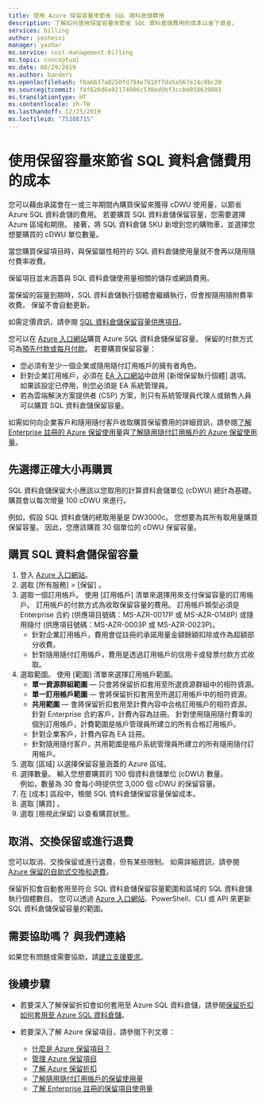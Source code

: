 ```yaml
---
title: 使用 Azure 保留容量來節省 SQL 資料倉儲費用
description: 了解如何使用保留容量來節省 SQL 資料倉儲費用的成本以省下資金。
services: billing
author: yashesvi
manager: yashar
ms.service: cost-management-billing
ms.topic: conceptual
ms.date: 08/29/2019
ms.author: banders
ms.openlocfilehash: f6a6b37a8250fd794e7810f7da5a567e14c8bc20
ms.sourcegitcommit: f4f626d6e92174086c530ed9bf3ccbe058639081
ms.translationtype: HT
ms.contentlocale: zh-TW
ms.lasthandoff: 12/25/2019
ms.locfileid: "75388715"
---
```

# <a name="save-costs-for-sql-data-warehouse-charges-with-reserved-capacity"></a>使用保留容量來節省 SQL 資料倉儲費用的成本

您可以藉由承諾會在一或三年期間內購買保留來獲得 cDWU 使用量，以節省 Azure SQL 資料倉儲的費用。 若要購買 SQL 資料倉儲保留容量，您需要選擇 Azure 區域和期限。 接著，將 SQL 資料倉儲 SKU 新增到您的購物車，並選擇您想要購買的 cDWU 單位數量。

當您購買保留項目時，與保留屬性相符的 SQL 資料倉儲使用量就不會再以隨用隨付費率收費。

保留項目並未涵蓋與 SQL 資料倉儲使用量相關的儲存或網路費用。

當保留的容量到期時，SQL 資料倉儲執行個體會繼續執行，但會按隨用隨附費率收費。 保留不會自動更新。

如需定價資訊，請參閱 [SQL 資料倉儲保留容量供應項目](https://azure.microsoft.com/pricing/details/sql-data-warehouse/gen2/)。

您可以在 [Azure 入口網站](https://portal.azure.com/#blade/Microsoft_Azure_Reservations/ReservationsBrowseBlade)購買 Azure SQL 資料倉儲保留容量。 保留的付款方式可為[預先付款或每月付款](billing-monthly-payments-reservations.md)。 若要購買保留容量：

- 您必須有至少一個企業或隨用隨付訂用帳戶的擁有者角色。
- 針對企業訂用帳戶，必須在 [EA 入口網站](https://ea.azure.com/)中啟用 [新增保留執行個體]  選項。 如果該設定已停用，則您必須是 EA 系統管理員。
- 若為雲端解決方案提供者 (CSP) 方案，則只有系統管理員代理人或銷售人員可以購買 SQL 資料倉儲保留容量。

如需如何向企業客戶和隨用隨付客戶收取購買保留費用的詳細資訊，請參閱[了解 Enterprise 註冊的 Azure 保留使用量](billing-understand-reserved-instance-usage-ea.md)與[了解隨用隨付訂用帳戶的 Azure 保留使用量](billing-understand-reserved-instance-usage.md)。

## <a name="choose-the-right-size-before-purchase"></a>先選擇正確大小再購買

SQL 資料倉儲保留大小應該以您取用的計算資料倉儲單位 (cDWU) 總計為基礎。 購買會以每次增量 100 cDWU 來進行。

例如，假設 SQL 資料倉儲的總取用量是 DW3000c。 您想要為其所有取用量購買保留容量。 因此，您應該購買 30 個單位的 cDWU 保留容量。

## <a name="buy-sql-data-warehouse-reserved-capacity"></a>購買 SQL 資料倉儲保留容量

1. 登入 [Azure 入口網站](https://portal.azure.com/)。
2. 選取 [所有服務]   > [保留]  。
3. 選取一個訂用帳戶。 使用 [訂用帳戶] 清單來選擇用來支付保留容量的訂用帳戶。 訂用帳戶的付款方式為收取保留容量的費用。 訂用帳戶類型必須是 Enterprise 合約 (供應項目號碼：MS-AZR-0017P 或 MS-AZR-0148P) 或隨用隨付 (供應項目號碼：MS-AZR-0003P 或 MS-AZR-0023P)。
   - 針對企業訂用帳戶，費用會從註冊的承諾用量金額餘額扣除或作為超額部分收費。
   - 針對隨用隨付訂用帳戶，費用是透過訂用帳戶的信用卡或發票付款方式收取。
4. 選取範圍。 使用 [範圍] 清單來選擇訂用帳戶範圍。
   - **單一資源群組範圍** — 只會將保留折扣套用至所選資源群組中的相符資源。
   - **單一訂用帳戶範圍** — 會將保留折扣套用至所選訂用帳戶中的相符資源。
   - **共用範圍** — 會將保留折扣套用至計費內容中合格訂用帳戶的相符資源。 針對 Enterprise 合約客戶，計費內容為註冊。 針對使用隨用隨付費率的個別訂用帳戶，計費範圍是帳戶管理員所建立的所有合格訂用帳戶。
   - 針對企業客戶，計費內容為 EA 註冊。
   - 針對隨用隨付客戶，共用範圍是帳戶系統管理員所建立的所有隨用隨付訂用帳戶。
5. 選取 [區域] 以選擇保留容量涵蓋的 Azure 區域。
6. 選擇數量。 輸入您想要購買的 100 個資料倉儲單位 (cDWU) 數量。    
   例如，數量為 30 會每小時提供您 3,000 個 cDWU 的保留容量。
7. 在 [成本]  區段中，檢閱 SQL 資料倉儲保留容量保留成本。
8. 選取 [購買]  。
9. 選取 [檢視此保留]  以查看購買狀態。

## <a name="cancel-exchange-or-refund-reservations"></a>取消、交換保留或進行退費

您可以取消、交換保留或進行退費，但有某些限制。 如需詳細資訊，請參閱 [Azure 保留的自助式交換和退費](billing-azure-reservations-self-service-exchange-and-refund.md)。

保留折扣會自動套用至符合 SQL 資料倉儲保留容量範圍和區域的 SQL 資料倉儲執行個體數目。 您可以透過 [Azure 入口網站](https://portal.azure.com/)、PowerShell、CLI 或 API 來更新 SQL 資料倉儲保留容量的範圍。

## <a name="need-help-contact-us"></a>需要協助嗎？ 與我們連絡

如果您有問題或需要協助，請[建立支援要求](https://portal.azure.com/)。

## <a name="next-steps"></a>後續步驟

- 若要深入了解保留折扣會如何套用至 Azure SQL 資料倉儲，請參閱[保留折扣如何套用至 Azure SQL 資料倉儲](billing-prepay-sql-data-warehouse-charges-with-reserved-capacity.md)。

- 若要深入了解 Azure 保留項目，請參閱下列文章：
  - [什麼是 Azure 保留項目？](billing-save-compute-costs-reservations.md)
  - [管理 Azure 保留項目](billing-manage-reserved-vm-instance.md)
  - [了解 Azure 保留折扣](billing-understand-reservation-charges.md)
  - [了解隨用隨付訂用帳戶的保留使用量](billing-understand-reserved-instance-usage.md)
  - [了解 Enterprise 註冊的保留項目使用量](billing-understand-reserved-instance-usage-ea.md)
